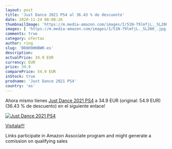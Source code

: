 ```yaml
---
layout: post
title: 'Just Dance 2021 PS4 al 36.43 % de descuento'
date: 2020-11-24 08:08:26
thumbnailImage: 'https://m.media-amazon.com/images/I/51N-79lmfjL._SL200_.jpg'
images: [ 'https://m.media-amazon.com/images/I/51N-79lmfjL._SL200_.jpg' ]
comments: true
category: ofertas
author: ring
slug: 'B08H9HHBWR-es'
description:
actualPrice: 34.9 EUR
currency: EUR
price: 34.9
comparePrice: 54.9 EUR
inStock: true
prodname: 'Just Dance 2021 PS4'
country: 'es'
---
```


Ahora mismo tienes [Just Dance 2021 PS4](https://www.amazon.es/dp/B08H9HHBWR/?tag=tolees-21) a 34.9 EUR (original: 54.9 EUR) (36.43 %  de descuento) en el siguiente enlace!

[![Just Dance 2021 PS4](https://m.media-amazon.com/images/I/51N-79lmfjL._SL200_.jpg)](https://www.amazon.es/dp/B08H9HHBWR/?tag=tolees-21)

[Visítala!!!](https://www.amazon.es/dp/B08H9HHBWR/?tag=tolees-21)

Links participate in Amazon Associate program and might generate a comission on qualifying sales
